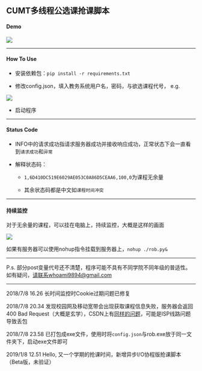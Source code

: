 ## CUMT多线程公选课抢课脚本



#### Demo

![](https://upload-images.jianshu.io/upload_images/11356161-9d4ba3a89d6d8637.jpg?imageMogr2/auto-orient/strip%7CimageView2/2/w/1240)

***

#### How To Use

+ 安装依赖包：`pip install -r requirements.txt`

+ 修改config.json，填入教务系统用户名，密码，与欲选课程代号，
  e.g.

![](https://upload-images.jianshu.io/upload_images/11356161-7009588876ac3fad.png?imageMogr2/auto-orient/strip%7CimageView2/2/w/1240)

+ 启动程序

***

#### Status Code

+ INFO中的请求成功指请求服务器成功并接收响应成功，正常状态下会一直看到`请求成功`和`异常`
+ 解释状态码：

  + `1,6D410DC519E6029AE053C0A86D5CEAA6,100,0`为课程无余量

  + 其余状态码都是中文如`课程时间冲突`

***

#### 持续监控

对于无余量的课程，可以挂在电脑上，持续监控，大概是这样的画面

![](https://upload-images.jianshu.io/upload_images/11356161-96e12173538f401a.gif?imageMogr2/auto-orient/strip)

如果有服务器可以使用nohup指令挂载到服务器上，`nohup ./rob.py&`

***

P.s. 部分post变量代号还不清楚，程序可能不具有不同学院不同年级的普适性。如有疑问，请联系whoami9894@gmail.com

***

2018/7/8 16.26   长时间监控时Cookie过期问题已修复

2018/7/8 20.34   发现校园网及移动宽带会出现获取课程信息失败，服务器会返回400 Bad Request（大概是玄学），CSDN上有[同样的问题](https://bbs.csdn.net/topics/390131855)，可能是ISP线路问题导致丢包

2018/7/8 23.58   已打包成exe文件，使用时将`config.json`与rob.exe放于同一文件夹下，启动exe文件即可

2019/1/8 12.51   Hello, 又一个学期的抢课时间，新增异步I/O协程版抢课脚本（Beta版，未验证）